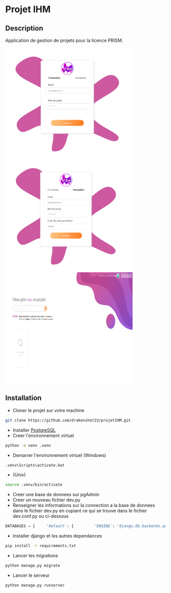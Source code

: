 # Projet IHM

## Description
Application de gestion de projets pour la licence PRISM.

<img src="utask_login.png" width="400px" height="350px"/> 
<img src="utask_register.png" width="400px" height="350px"/>
<img src="utask_firsthalf_home.png" width="400px" height="350px"/>

## Installation
- Cloner le projet sur votre machine
```bash
git clone https://github.com/drakenshot23/projetIHM.git
```
- Installer [PostgreSQL](https://www.enterprisedb.com/downloads/)
- Creer l'environnement virtuel
```bash
python -m venv .venv
```
- Demarrer l'environnement virtuel (Windows)
```bash
.venv\Scripts\activate.bat
```
- (Unix)
```bash
source .venv/bin/activate
```
- Creer une base de donnees sur pgAdmin
- Creer un nouveau fichier dev.py
- Renseigner les informations sur la connection a la base de donnees dans le fichier dev.py en copiant ce qui se trouve dans le fichier dev.conf.py ou ci-dessous 
```python
DATABASES = {     'default': {         'ENGINE': 'django.db.backends.postgresql',         'NAME': 'utaskdb',         'USER': '',         'PASSWORD': '',         'HOST': '127.0.0.1',         'PORT': '5432',     } }
```
- Installer django et les autres dependances
```bash
pip install -r requirements.txt
```
- Lancer les migrations
```bash
python manage.py migrate
```
- Lancer le serveur
```bash
python manage.py runserver
```
